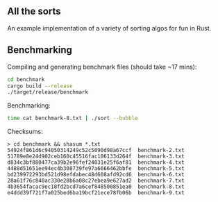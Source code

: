 ## All the sorts
An example implementation of a variety of sorting algos for fun in Rust.


## Benchmarking
Compiling and generating benchmark files (should take ~17 mins):
``` sh
cd benchmark
cargo build --release
./target/release/benchmark
```
Benchmarking:
```sh
time cat benchmark-8.txt | ./sort --bubble
```

Checksums:
```
> cd benchmark && shasum *.txt
54924f861d6c94050314249c52c5090d98a67ccf  benchmark-2.txt
51789e8e24d902ceb160c45516fac106133d264f  benchmark-3.txt
d834c3bf880477ca39b2e96fef24031e25f6af81  benchmark-4.txt
4488d51651ee94ec4b308739fe97a6666462bbfe  benchmark-5.txt
bd239972293bd521d98efdabec48d608afd92cd6  benchmark-6.txt
28a61f76c840ac330e28b6a08c27ebea9e627ad2  benchmark-7.txt
4b3654facac9ec18fd2bcd7a6cef848500851ea0  benchmark-8.txt
e4ddd39f721f7a025bed6ba19bcf21ece78fb06b  benchmark-9.txt
```

